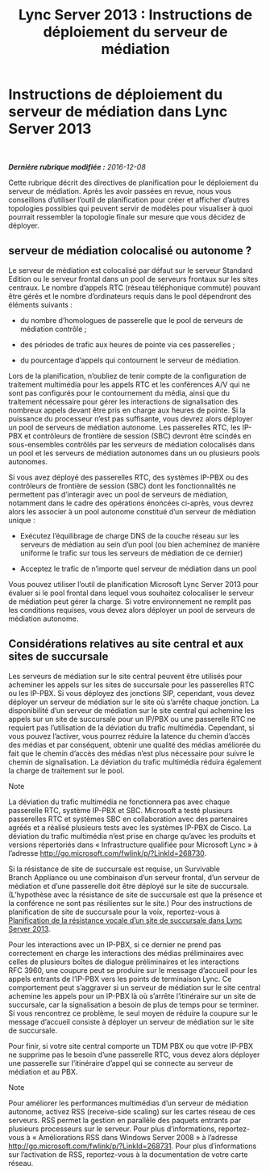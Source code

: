 ﻿---
title: 'Lync Server 2013 : Instructions de déploiement du serveur de médiation'
TOCTitle: Instructions de déploiement du serveur de médiation
ms:assetid: 7cc22b87-18d9-45e6-8402-015abd20f2e5
ms:mtpsurl: https://technet.microsoft.com/fr-fr/library/Gg398622(v=OCS.15)
ms:contentKeyID: 49297844
ms.date: 12/10/2016
mtps_version: v=OCS.15
ms.translationtype: HT
---

# Instructions de déploiement du serveur de médiation dans Lync Server 2013

 

_**Dernière rubrique modifiée :** 2016-12-08_

Cette rubrique décrit des directives de planification pour le déploiement du serveur de médiation. Après les avoir passées en revue, nous vous conseillons d’utiliser l’outil de planification pour créer et afficher d’autres topologies possibles qui peuvent servir de modèles pour visualiser à quoi pourrait ressembler la topologie finale sur mesure que vous décidez de déployer.

## serveur de médiation colocalisé ou autonome ?

Le serveur de médiation est colocalisé par défaut sur le serveur Standard Edition ou le serveur frontal dans un pool de serveurs frontaux sur les sites centraux. Le nombre d’appels RTC (réseau téléphonique commuté) pouvant être gérés et le nombre d’ordinateurs requis dans le pool dépendront des éléments suivants :

  - du nombre d’homologues de passerelle que le pool de serveurs de médiation contrôle ;

  - des périodes de trafic aux heures de pointe via ces passerelles ;

  - du pourcentage d’appels qui contournent le serveur de médiation.

Lors de la planification, n’oubliez de tenir compte de la configuration de traitement multimédia pour les appels RTC et les conférences A/V qui ne sont pas configurés pour le contournement du média, ainsi que du traitement nécessaire pour gérer les interactions de signalisation des nombreux appels devant être pris en charge aux heures de pointe. Si la puissance du processeur n’est pas suffisante, vous devrez alors déployer un pool de serveurs de médiation autonome. Les passerelles RTC, les IP-PBX et contrôleurs de frontière de session (SBC) devront être scindés en sous-ensembles contrôlés par les serveurs de médiation colocalisés dans un pool et les serveurs de médiation autonomes dans un ou plusieurs pools autonomes.

Si vous avez déployé des passerelles RTC, des systèmes IP-PBX ou des contrôleurs de frontière de session (SBC) dont les fonctionnalités ne permettent pas d’interagir avec un pool de serveurs de médiation, notamment dans le cadre des opérations énoncées ci-après, vous devrez alors les associer à un pool autonome constitué d’un serveur de médiation unique :

  - Exécutez l’équilibrage de charge DNS de la couche réseau sur les serveurs de médiation au sein d’un pool (ou bien acheminez de manière uniforme le trafic sur tous les serveurs de médiation de ce dernier)

  - Acceptez le trafic de n’importe quel serveur de médiation dans un pool

Vous pouvez utiliser l’outil de planification Microsoft Lync Server 2013 pour évaluer si le pool frontal dans lequel vous souhaitez colocaliser le serveur de médiation peut gérer la charge. Si votre environnement ne remplit pas les conditions requises, vous devez alors déployer un pool de serveurs de médiation autonome.

## Considérations relatives au site central et aux sites de succursale

Les serveurs de médiation sur le site central peuvent être utilisés pour acheminer les appels sur les sites de succursale pour les passerelles RTC ou les IP-PBX. Si vous déployez des jonctions SIP, cependant, vous devez déployer un serveur de médiation sur le site où s’arrête chaque jonction. La disponibilité d’un serveur de médiation sur le site central qui achemine les appels sur un site de succursale pour un IP/PBX ou une passerelle RTC ne requiert pas l’utilisation de la déviation du trafic multimédia. Cependant, si vous pouvez l’activer, vous pourrez réduire la latence du chemin d’accès des médias et par conséquent, obtenir une qualité des médias améliorée du fait que le chemin d’accès des médias n’est plus nécessaire pour suivre le chemin de signalisation. La déviation du trafic multimédia réduira également la charge de traitement sur le pool.

> [!NOTE]  
> La déviation du trafic multimédia ne fonctionnera pas avec chaque passerelle RTC, système IP-PBX et SBC. Microsoft a testé plusieurs passerelles RTC et systèmes SBC en collaboration avec des partenaires agréés et a réalisé plusieurs tests avec les systèmes IP-PBX de Cisco. La déviation du trafic multimédia n’est prise en charge qu’avec les produits et versions répertoriés dans « Infrastructure qualifiée pour Microsoft Lync » à l’adresse <a href="http://go.microsoft.com/fwlink/p/?linkid=268730">http://go.microsoft.com/fwlink/p/?LinkId=268730</a>.

Si la résistance de site de succursale est requise, un Survivable Branch Appliance ou une combinaison d’un serveur frontal, d’un serveur de médiation et d’une passerelle doit être déployé sur le site de succursale. (L’hypothèse avec la résistance de site de succursale est que la présence et la conférence ne sont pas résilientes sur le site.) Pour des instructions de planification de site de succursale pour la voix, reportez-vous à [Planification de la résistance vocale d’un site de succursale dans Lync Server 2013](lync-server-2013-planning-for-branch-site-voice-resiliency.md).

Pour les interactions avec un IP-PBX, si ce dernier ne prend pas correctement en charge les interactions des médias préliminaires avec celles de plusieurs boîtes de dialogue préliminaires et les interactions RFC 3960, une coupure peut se produire sur le message d’accueil pour les appels entrants de l’IP-PBX vers les points de terminaison Lync. Ce comportement peut s’aggraver si un serveur de médiation sur le site central achemine les appels pour un IP-PBX là où s’arrête l’itinéraire sur un site de succursale, car la signalisation a besoin de plus de temps pour se terminer. Si vous rencontrez ce problème, le seul moyen de réduire la coupure sur le message d’accueil consiste à déployer un serveur de médiation sur le site de succursale.

Pour finir, si votre site central comporte un TDM PBX ou que votre IP-PBX ne supprime pas le besoin d’une passerelle RTC, vous devez alors déployer une passerelle sur l’itinéraire d’appel qui se connecte au serveur de médiation et au PBX.

> [!NOTE]  
> Pour améliorer les performances multimédias d’un serveur de médiation autonome, activez RSS (receive-side scaling) sur les cartes réseau de ces serveurs. RSS permet la gestion en parallèle des paquets entrants par plusieurs processeurs sur le serveur. Pour plus d’informations, reportez-vous à « Améliorations RSS dans Windows Server 2008 » à l’adresse <a href="http://go.microsoft.com/fwlink/p/?linkid=268731">http://go.microsoft.com/fwlink/p/?LinkId=268731</a>. Pour plus d’informations sur l’activation de RSS, reportez-vous à la documentation de votre carte réseau.
